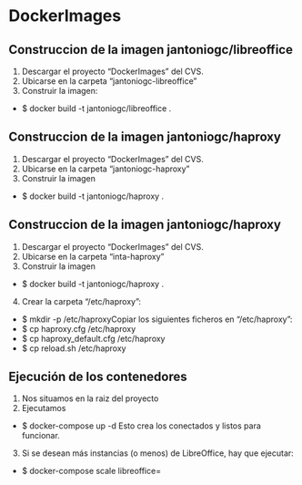 # DockerImages 
## Construccion de la imagen jantoniogc/libreoffice

1) Descargar el proyecto “DockerImages” del CVS.
2) Ubicarse en la carpeta “jantoniogc-libreoffice”
3) Construir la imagen:
  - $ docker build -t jantoniogc/libreoffice .

## Construccion de la imagen jantoniogc/haproxy
1) Descargar el proyecto “DockerImages” del CVS.
2) Ubicarse en la carpeta “jantoniogc-haproxy”
3) Construir la imagen
  - $ docker build -t jantoniogc/haproxy .

## Construccion de la imagen jantoniogc/haproxy
1) Descargar el proyecto “DockerImages” del CVS.
2) Ubicarse en la carpeta “inta-haproxy”
3) Construir la imagen
  - $ docker build -t jantoniogc/haproxy .
4) Crear la carpeta “/etc/haproxy”:
  - $ mkdir -p /etc/haproxyCopiar los siguientes ficheros en “/etc/haproxy”:
  - $ cp haproxy.cfg /etc/haproxy
  - $ cp haproxy_default.cfg /etc/haproxy
  - $ cp reload.sh /etc/haproxy

## Ejecución de los contenedores
1) Nos situamos en la raiz del proyecto
2) Ejecutamos
  - $ docker-compose up -d
Esto crea los conectados y listos para funcionar.
3) Si se desean más instancias (o menos) de LibreOffice, hay que ejecutar:
  - $ docker-compose scale libreoffice=<N>
